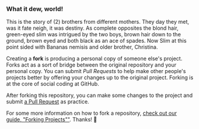 ### What it dew, world!


This is the story of (2) brothers from different mothers. They day they met, was it fate neigh, it was destiny. As complete opposites the blond hair, green-eyed slim was intrigued by the two boys, brown hair down to the ground, brown eyed and both black as an ace of spades. Now Slim at this point sided with Bananas nemisis and older brother, Christina.

Creating a **fork** is producing a personal copy of someone else's project. Forks act as a sort of bridge between the original repository and your personal copy. You can submit *Pull Requests* to help make other people's projects better by offering your changes up to the original project. Forking is at the core of social coding at GitHub.

After forking this repository, you can make some changes to the project and submit [a Pull Request](https://github.com/octocat/Spoon-Knife/pulls) as practice.

For some more information on how to fork a repository, [check out our guide, "Forking Projects""](http://guides.github.com/overviews/forking/). Thanks! :sparkling_heart:
